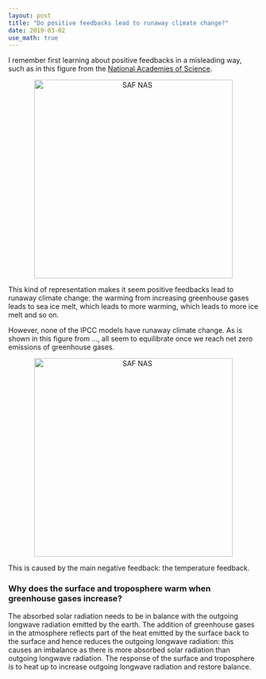 ```yaml
---
layout: post
title: "Do positive feedbacks lead to runaway climate change?"
date: 2019-03-02
use_math: true
---
```


<p>I remember first learning about positive feedbacks in a misleading way, such as in this figure from the <a href='https://nas-sites.org/americasclimatechoices/more-resources-on-climate-change/climate-change-lines-of-evidence-booklet/evidence-impacts-and-choices-figure-gallery/figure-9/'>National Academies of Science</a>.</p>

<div style="text-align:center;valign:center"><img src="https://matthewjhenry.github.io/images/SAF_NAS.jpg" alt="SAF NAS" style="width: 400px; height: auto;"></div>

<p>This kind of representation makes it seem positive feedbacks lead to runaway climate change: the warming from increasing greenhouse gases leads to sea ice melt, which leads to more warming, which leads to more ice melt and so on.</p>

<p>However, none of the IPCC models have runaway climate change. As is shown in this figure from ..., all seem to equilibrate once we reach net zero emissions of greenhouse gases.</p>

<div style="text-align:center;valign:center"><img src="https://matthewjhenry.github.io/images/SAF_NAS.jpg" alt="SAF NAS" style="width: 400px; height: auto;"></div>

<p>This is caused by the main negative feedback: the temperature feedback.</p>

<h3>Why does the surface and troposphere warm when greenhouse gases increase?</h3>

<p>The absorbed solar radiation needs to be in balance with the outgoing longwave radiation emitted by the earth. The addition of greenhouse gases in the atmosphere reflects part of the heat emitted by the surface back to the surface and hence reduces the outgoing longwave radiation: this causes an imbalance as there is more absorbed solar radiation than outgoing longwave radiation. The response of the surface and troposphere is to heat up to increase outgoing longwave radiation and restore balance.</p>